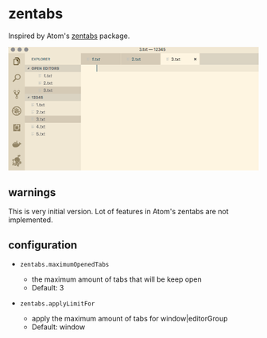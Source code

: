 # zentabs

Inspired by Atom's [zentabs](https://github.com/ArnaudRinquin/atom-zentabs) package.

![screenshot](/images/screenshot.gif)

## warnings

This is very initial version. Lot of features in Atom's zentabs are not implemented.

 ## configuration

- `zentabs.maximumOpenedTabs`
  - the maximum amount of tabs that will be keep open
  - Default: 3

- `zentabs.applyLimitFor`
  - apply the maximum amount of tabs for window|editorGroup
  - Default: window
